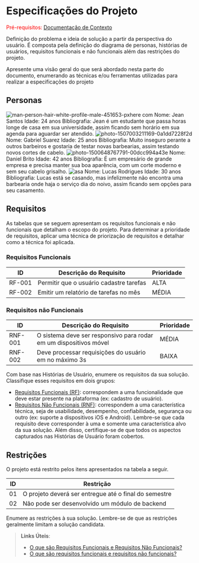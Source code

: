# Especificações do Projeto

<span style="color:red">Pré-requisitos: <a href="01-Documentação de Contexto.md"> Documentação de Contexto</a></span>

Definição do problema e ideia de solução a partir da perspectiva do usuário. É composta pela definição do  diagrama de personas, histórias de usuários, requisitos funcionais e não funcionais além das restrições do projeto.

Apresente uma visão geral do que será abordado nesta parte do documento, enumerando as técnicas e/ou ferramentas utilizadas para realizar a especificações do projeto

## Personas

![man-person-hair-white-profile-male-451653-pxhere com](https://github.com/ICEI-PUC-Minas-PSG-ADS-TI/psg-ads-2024-1-p2-tiapn-7358-1-01-Afiados-Estilosos/assets/129122228/bc7e62ce-fb6b-4637-a5ce-2784d937c535)
Nome: Jean Santos
Idade: 24 anos 
Bibliografia: Jean é um estudante que passa horas longe de casa em sua universidade, assim ficando sem horário em sua agenda para aguardar ser atendido.
![photo-1507003211169-0a1dd7228f2d](https://github.com/ICEI-PUC-Minas-PSG-ADS-TI/psg-ads-2024-1-p2-tiapn-7358-1-01-Afiados-Estilosos/assets/129122228/71de8d75-c97d-43cf-9ca8-90ef5893b0c5)
Nome: Gabriel Suarez 
Idade: 25 anos
Bibliografia: Muito inseguro perante a outros barbeiros e gostaria de testar novas barbearias, assim testando novos cortes de cabelo.
![photo-1500648767791-00dcc994a43e](https://github.com/ICEI-PUC-Minas-PSG-ADS-TI/psg-ads-2024-1-p2-tiapn-7358-1-01-Afiados-Estilosos/assets/129122228/9369c8ff-016a-4469-b04b-428388647acd)
Nome: Daniel Brito
Idade: 42 anos
Bibliografia: É um empresário de grande empresa e precisa manter sua boa aparência, com um corte moderno e sem seu cabelo grisalho.
![asa](https://github.com/ICEI-PUC-Minas-PSG-ADS-TI/psg-ads-2024-1-p2-tiapn-7358-1-01-Afiados-Estilosos/assets/129122228/cb2ee845-1140-49ee-87c5-b71a6bbbd5f7)
Nome: Lucas Rodrigues
Idade: 30 anos
Bibliografia: Lucas está se casando, mas infelizmente não encontra uma barbearia onde haja o serviço dia do noivo, assim ficando sem opções para seu casamento.
















## Requisitos

As tabelas que se seguem apresentam os requisitos funcionais e não funcionais que detalham o escopo do projeto. Para determinar a prioridade de requisitos, aplicar uma técnica de priorização de requisitos e detalhar como a técnica foi aplicada.

### Requisitos Funcionais

|ID    | Descrição do Requisito  | Prioridade |
|------|-----------------------------------------|----|
|RF-001| Permitir que o usuário cadastre tarefas | ALTA | 
|RF-002| Emitir um relatório de tarefas no mês   | MÉDIA |

### Requisitos não Funcionais

|ID     | Descrição do Requisito  |Prioridade |
|-------|-------------------------|----|
|RNF-001| O sistema deve ser responsivo para rodar em um dispositivos móvel | MÉDIA | 
|RNF-002| Deve processar requisições do usuário em no máximo 3s |  BAIXA | 

Com base nas Histórias de Usuário, enumere os requisitos da sua solução. Classifique esses requisitos em dois grupos:

- [Requisitos Funcionais
 (RF)](https://pt.wikipedia.org/wiki/Requisito_funcional):
 correspondem a uma funcionalidade que deve estar presente na
  plataforma (ex: cadastro de usuário).
- [Requisitos Não Funcionais
  (RNF)](https://pt.wikipedia.org/wiki/Requisito_n%C3%A3o_funcional):
  correspondem a uma característica técnica, seja de usabilidade,
  desempenho, confiabilidade, segurança ou outro (ex: suporte a
  dispositivos iOS e Android).
Lembre-se que cada requisito deve corresponder à uma e somente uma
característica alvo da sua solução. Além disso, certifique-se de que
todos os aspectos capturados nas Histórias de Usuário foram cobertos.

## Restrições

O projeto está restrito pelos itens apresentados na tabela a seguir.

|ID| Restrição                                             |
|--|-------------------------------------------------------|
|01| O projeto deverá ser entregue até o final do semestre |
|02| Não pode ser desenvolvido um módulo de backend        |

Enumere as restrições à sua solução. Lembre-se de que as restrições geralmente limitam a solução candidata.

> **Links Úteis**:
> - [O que são Requisitos Funcionais e Requisitos Não Funcionais?](https://codificar.com.br/requisitos-funcionais-nao-funcionais/)
> - [O que são requisitos funcionais e requisitos não funcionais?](https://analisederequisitos.com.br/requisitos-funcionais-e-requisitos-nao-funcionais-o-que-sao/)
